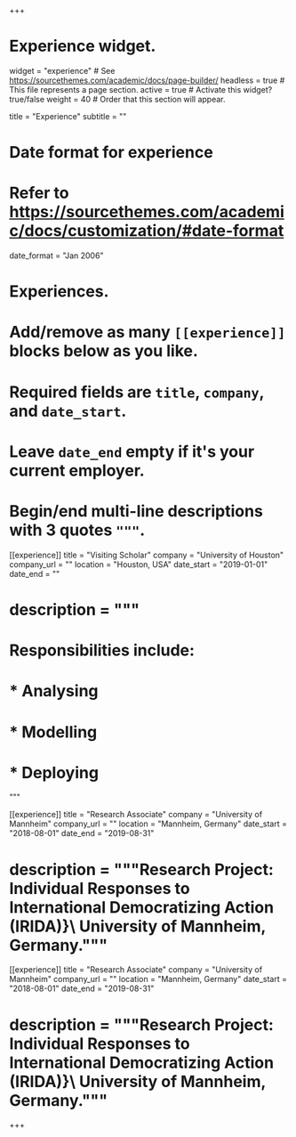 +++
# Experience widget.
widget = "experience"  # See https://sourcethemes.com/academic/docs/page-builder/
headless = true  # This file represents a page section.
active = true  # Activate this widget? true/false
weight = 40  # Order that this section will appear.

title = "Experience"
subtitle = ""

# Date format for experience
#   Refer to https://sourcethemes.com/academic/docs/customization/#date-format
date_format = "Jan 2006"

# Experiences.
#   Add/remove as many `[[experience]]` blocks below as you like.
#   Required fields are `title`, `company`, and `date_start`.
#   Leave `date_end` empty if it's your current employer.
#   Begin/end multi-line descriptions with 3 quotes `"""`.
[[experience]]
  title = "Visiting Scholar"
  company = "University of Houston"
  company_url = ""
  location = "Houston, USA"
  date_start = "2019-01-01"
  date_end = ""
 # description = """
 # Responsibilities include:
  
 # * Analysing
 # * Modelling
 # * Deploying
  """

[[experience]]
  title = "Research Associate"
  company = "University of Mannheim"
  company_url = ""
  location = "Mannheim, Germany"
  date_start = "2018-08-01"
  date_end = "2019-08-31"
 # description = """Research Project: Individual Responses to International Democratizing Action (IRIDA)}\\ University of Mannheim, Germany."""


[[experience]]
  title = "Research Associate"
  company = "University of Mannheim"
  company_url = ""
  location = "Mannheim, Germany"
  date_start = "2018-08-01"
  date_end = "2019-08-31"
 # description = """Research Project: Individual Responses to International Democratizing Action (IRIDA)}\\ University of Mannheim, Germany."""

+++
